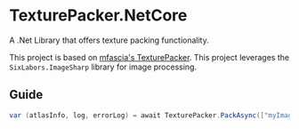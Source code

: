 # TexturePacker.NetCore

A .Net Library that offers texture packing functionality.

This project is based on [mfascia's TexturePacker](https://github.com/mfascia/TexturePacker).
This project leverages the `SixLabors.ImageSharp` library for image processing.

## Guide

```csharp
var (atlasInfo, log, errorLog) = await TexturePacker.PackAsync(["myImage.png"], "myPackedImageDir", "*.png", 1024);
```
